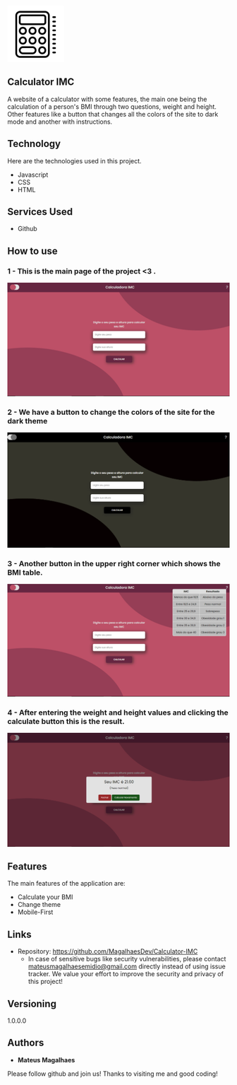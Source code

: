 
![Logo of the project](https://github.com/MagalhaesDev/Calculator-IMC/blob/main/assets/img/icons8-calculator.svg)


## Calculator IMC
A website of a calculator with some features, the main one being the calculation of a person's BMI through two questions, weight and height. Other features like a button that changes all the colors of the site to dark mode and another with instructions.

## Technology 

Here are the technologies used in this project.

* Javascript
* CSS
* HTML

## Services Used

* Github


## How to use

### 1 - This is the main page of the project <3 .

![Homepage image](https://github.com/MagalhaesDev/Calculator-IMC/blob/main/public/readme/img-main.png)

### 2 - We have a button to change the colors of the site for the dark theme 

![ThemeDark](https://github.com/MagalhaesDev/Calculator-IMC/blob/main/public/readme/btn-alternative.png)

### 3 - Another button in the upper right corner which shows the BMI table.

![Information](https://github.com/MagalhaesDev/Calculator-IMC/blob/main/public/readme/instruction.png)

### 4 - After entering the weight and height values and clicking the calculate button this is the result.

![Result](https://github.com/MagalhaesDev/Calculator-IMC/blob/main/public/readme/result-finished.png)

## Features

The main features of the application are:
 - Calculate your BMI
 - Change theme
 - Mobile-First


## Links
  - Repository: https://github.com/MagalhaesDev/Calculator-IMC
    -  In case of sensitive bugs like security vulnerabilities, please contact
      mateusmagalhaesemidio@gmail.com directly instead of using issue tracker. We value your effort
      to improve the security and privacy of this project!

  ## Versioning

  1.0.0.0


  ## Authors

  * **Mateus Magalhaes**

  Please follow github and join us!
  Thanks to visiting me and good coding!
